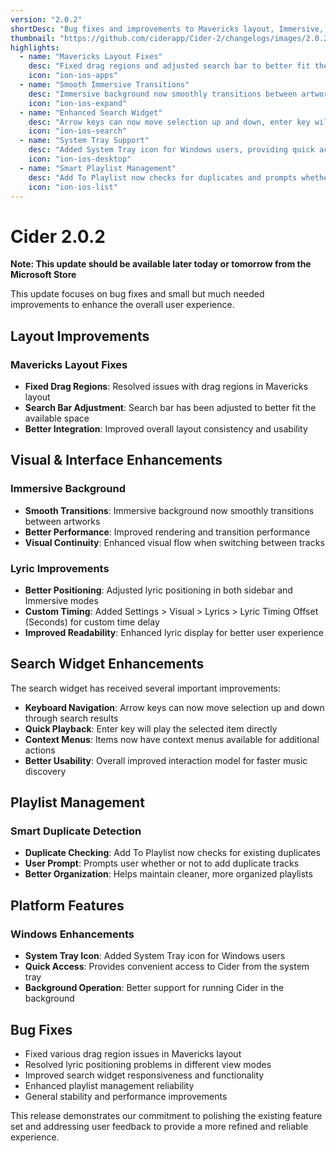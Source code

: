 ```yaml
---
version: "2.0.2"
shortDesc: "Bug fixes and improvements to Mavericks layout, Immersive, and search functionality"
thumbnail: "https://github.com/ciderapp/Cider-2/changelogs/images/2.0.2.jpg"
highlights:
  - name: "Mavericks Layout Fixes"
    desc: "Fixed drag regions and adjusted search bar to better fit the space in Mavericks layout."
    icon: "ion-ios-apps"
  - name: "Smooth Immersive Transitions"
    desc: "Immersive background now smoothly transitions between artworks for a more seamless experience."
    icon: "ion-ios-expand"
  - name: "Enhanced Search Widget"
    desc: "Arrow keys can now move selection up and down, enter key will play the selected item, and items now have context menus."
    icon: "ion-ios-search"
  - name: "System Tray Support"
    desc: "Added System Tray icon for Windows users, providing quick access to Cider from the system tray."
    icon: "ion-ios-desktop"
  - name: "Smart Playlist Management"
    desc: "Add To Playlist now checks for duplicates and prompts whether or not to add duplicate tracks."
    icon: "ion-ios-list"
---
```


# Cider 2.0.2

**Note: This update should be available later today or tomorrow from the Microsoft Store**

This update focuses on bug fixes and small but much needed improvements to enhance the overall user experience.

## Layout Improvements

### Mavericks Layout Fixes
- **Fixed Drag Regions**: Resolved issues with drag regions in Mavericks layout
- **Search Bar Adjustment**: Search bar has been adjusted to better fit the available space
- **Better Integration**: Improved overall layout consistency and usability

## Visual & Interface Enhancements

### Immersive Background
- **Smooth Transitions**: Immersive background now smoothly transitions between artworks
- **Better Performance**: Improved rendering and transition performance
- **Visual Continuity**: Enhanced visual flow when switching between tracks

### Lyric Improvements
- **Better Positioning**: Adjusted lyric positioning in both sidebar and Immersive modes
- **Custom Timing**: Added Settings > Visual > Lyrics > Lyric Timing Offset (Seconds) for custom time delay
- **Improved Readability**: Enhanced lyric display for better user experience

## Search Widget Enhancements

The search widget has received several important improvements:
- **Keyboard Navigation**: Arrow keys can now move selection up and down through search results
- **Quick Playback**: Enter key will play the selected item directly
- **Context Menus**: Items now have context menus available for additional actions
- **Better Usability**: Overall improved interaction model for faster music discovery

## Playlist Management

### Smart Duplicate Detection
- **Duplicate Checking**: Add To Playlist now checks for existing duplicates
- **User Prompt**: Prompts user whether or not to add duplicate tracks
- **Better Organization**: Helps maintain cleaner, more organized playlists

## Platform Features

### Windows Enhancements
- **System Tray Icon**: Added System Tray icon for Windows users
- **Quick Access**: Provides convenient access to Cider from the system tray
- **Background Operation**: Better support for running Cider in the background

## Bug Fixes

- Fixed various drag region issues in Mavericks layout
- Resolved lyric positioning problems in different view modes
- Improved search widget responsiveness and functionality
- Enhanced playlist management reliability
- General stability and performance improvements

This release demonstrates our commitment to polishing the existing feature set and addressing user feedback to provide a more refined and reliable experience. 